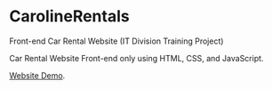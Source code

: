 # CarolineRentals
Front-end Car Rental Website (IT Division Training Project)

Car Rental Website Front-end only using HTML, CSS, and JavaScript.

[Website Demo](https://ariantoly.github.io/CarolineRentals/home.html).
